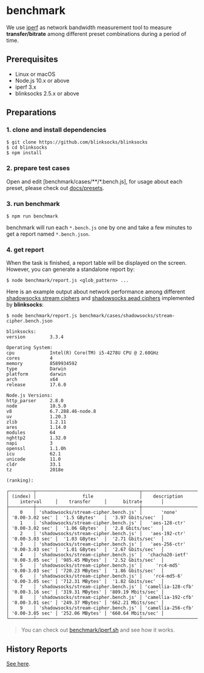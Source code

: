 # benchmark

We use [iperf](https://en.wikipedia.org/wiki/Iperf) as network bandwidth measurement tool to measure **transfer/bitrate** among different preset combinations during a period of time.

## Prerequisites

* Linux or macOS
* Node.js 10.x or above
* iperf 3.x
* blinksocks 2.5.x or above

## Preparations

### 1. clone and install dependencies

```
$ git clone https://github.com/blinksocks/blinksocks
$ cd blinksocks
$ npm install
```

### 2. prepare test cases

Open and edit [benchmark/cases/**/*.bench.js], for usage about each preset, please check out [docs/presets].

### 3. run benchmark

```
$ npm run benchmark
```

benchmark will run each `*.bench.js` one by one and take a few minutes to get a report named `*.bench.json`.

### 4. get report

When the task is finished, a report table will be displayed on the screen. However, you can generate a standalone report by:

```
$ node benchmark/report.js <glob_pattern> ...
```

Here is an example output about network performance among different [shadowsocks stream ciphers] and [shadowsocks aead ciphers] implemented by **blinksocks**:

```
$ node benchmark/report.js benchmark/cases/shadowsocks/stream-cipher.bench.json
```

```
blinksocks:
version         3.3.4

Operating System:
cpu             Intel(R) Core(TM) i5-4278U CPU @ 2.60GHz
cores           4
memory          8589934592
type            Darwin
platform        darwin
arch            x64
release         17.6.0

Node.js Versions:
http_parser     2.8.0
node            10.5.0
v8              6.7.288.46-node.8
uv              1.20.3
zlib            1.2.11
ares            1.14.0
modules         64
nghttp2         1.32.0
napi            3
openssl         1.1.0h
icu             62.1
unicode         11.0
cldr            33.1
tz              2018e

(ranking):

┌─────────┬──────────────────────────────────────┬────────────────────┬─────────────────┬─────────────────┬────────────────────┐
│ (index) │                 file                 │    description     │    interval     │    transfer     │      bitrate       │
├─────────┼──────────────────────────────────────┼────────────────────┼─────────────────┼─────────────────┼────────────────────┤
│    0    │ 'shadowsocks/stream-cipher.bench.js' │       'none'       │ '0.00-3.02 sec' │  '1.5 GBytes'   │  '3.97 Gbits/sec'  │
│    1    │ 'shadowsocks/stream-cipher.bench.js' │   'aes-128-ctr'    │ '0.00-3.02 sec' │  '1.06 GBytes'  │  '2.8 Gbits/sec'   │
│    2    │ 'shadowsocks/stream-cipher.bench.js' │   'aes-192-ctr'    │ '0.00-3.03 sec' │  '1.03 GBytes'  │  '2.71 Gbits/sec'  │
│    3    │ 'shadowsocks/stream-cipher.bench.js' │   'aes-256-ctr'    │ '0.00-3.03 sec' │  '1.01 GBytes'  │  '2.67 Gbits/sec'  │
│    4    │ 'shadowsocks/stream-cipher.bench.js' │  'chacha20-ietf'   │ '0.00-3.05 sec' │ '985.45 MBytes' │  '2.52 Gbits/sec'  │
│    5    │ 'shadowsocks/stream-cipher.bench.js' │     'rc4-md5'      │ '0.00-3.03 sec' │ '720.23 MBytes' │  '1.86 Gbits/sec'  │
│    6    │ 'shadowsocks/stream-cipher.bench.js' │    'rc4-md5-6'     │ '0.00-3.05 sec' │ '712.31 MBytes' │  '1.82 Gbits/sec'  │
│    7    │ 'shadowsocks/stream-cipher.bench.js' │ 'camellia-128-cfb' │ '0.00-3.16 sec' │ '319.31 MBytes' │ '809.19 Mbits/sec' │
│    8    │ 'shadowsocks/stream-cipher.bench.js' │ 'camellia-192-cfb' │ '0.00-3.01 sec' │ '249.37 MBytes' │ '662.21 Mbits/sec' │
│    9    │ 'shadowsocks/stream-cipher.bench.js' │ 'camellia-256-cfb' │ '0.00-3.05 sec' │ '252.06 MBytes' │ '660.64 Mbits/sec' │
└─────────┴──────────────────────────────────────┴────────────────────┴─────────────────┴─────────────────┴────────────────────┘
```

> You can check out [benchmark/iperf.sh] and see how it works.

## History Reports

[See here](../../benchmark/reports).

[docs/presets]: ../presets
[benchmark/iperf.sh]: ../../benchmark/iperf.sh
[shadowsocks stream ciphers]: https://shadowsocks.org/en/spec/Stream-Ciphers.html
[shadowsocks aead ciphers]: https://shadowsocks.org/en/spec/AEAD-Ciphers.html

